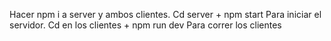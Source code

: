 Hacer npm i a server y ambos clientes.
Cd server + npm start Para iniciar el servidor.
Cd en los clientes + npm run dev Para correr los clientes
